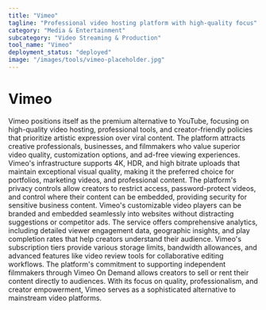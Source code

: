 ```yaml
---
title: "Vimeo"
tagline: "Professional video hosting platform with high-quality focus"
category: "Media & Entertainment"
subcategory: "Video Streaming & Production"
tool_name: "Vimeo"
deployment_status: "deployed"
image: "/images/tools/vimeo-placeholder.jpg"
---
```


# Vimeo

Vimeo positions itself as the premium alternative to YouTube, focusing on high-quality video hosting, professional tools, and creator-friendly policies that prioritize artistic expression over viral content. The platform attracts creative professionals, businesses, and filmmakers who value superior video quality, customization options, and ad-free viewing experiences. Vimeo's infrastructure supports 4K, HDR, and high bitrate uploads that maintain exceptional visual quality, making it the preferred choice for portfolios, marketing videos, and professional content. The platform's privacy controls allow creators to restrict access, password-protect videos, and control where their content can be embedded, providing security for sensitive business content. Vimeo's customizable video players can be branded and embedded seamlessly into websites without distracting suggestions or competitor ads. The service offers comprehensive analytics, including detailed viewer engagement data, geographic insights, and play completion rates that help creators understand their audience. Vimeo's subscription tiers provide various storage limits, bandwidth allowances, and advanced features like video review tools for collaborative editing workflows. The platform's commitment to supporting independent filmmakers through Vimeo On Demand allows creators to sell or rent their content directly to audiences. With its focus on quality, professionalism, and creator empowerment, Vimeo serves as a sophisticated alternative to mainstream video platforms.
